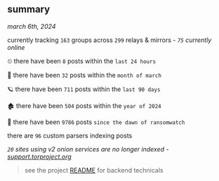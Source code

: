 
## summary
_march 6th, 2024_

currently tracking `163` groups across `299` relays & mirrors - _`75` currently online_

⏲ there have been `8` posts within the `last 24 hours`

🦈 there have been `32` posts within the `month of march`

🪐 there have been `711` posts within the `last 90 days`

🏚 there have been `504` posts within the `year of 2024`

🦕 there have been `9786` posts `since the dawn of ransomwatch`

there are `96` custom parsers indexing posts

_`20` sites using v2 onion services are no longer indexed - [support.torproject.org](https://support.torproject.org/onionservices/v2-deprecation/)_

> see the project [README](https://github.com/joshhighet/ransomwatch#ransomwatch--) for backend technicals

